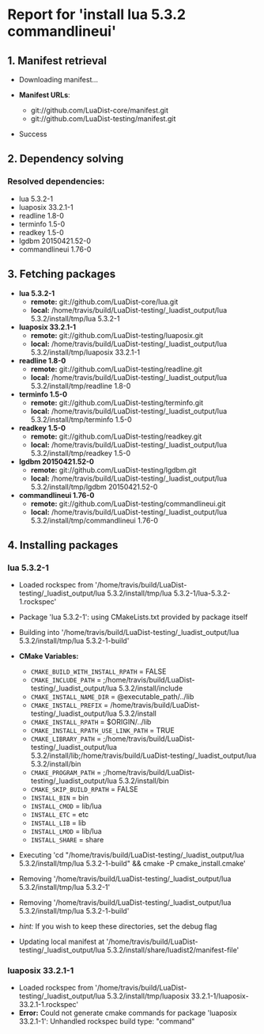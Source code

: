 # Report for 'install lua 5.3.2 commandlineui'


## 1. Manifest retrieval

- Downloading manifest...

- **Manifest URLs**:
    - git://github.com/LuaDist-core/manifest.git
    - git://github.com/LuaDist-testing/manifest.git
- Success

## 2. Dependency solving


### Resolved dependencies:
- lua 5.3.2-1
- luaposix 33.2.1-1
- readline 1.8-0
- terminfo 1.5-0
- readkey 1.5-0
- lgdbm 20150421.52-0
- commandlineui 1.76-0

## 3. Fetching packages

- **lua 5.3.2-1**
    - **remote:** git://github.com/LuaDist-core/lua.git
    - **local:** /home/travis/build/LuaDist-testing/_luadist_output/lua 5.3.2/install/tmp/lua 5.3.2-1
- **luaposix 33.2.1-1**
    - **remote:** git://github.com/LuaDist-testing/luaposix.git
    - **local:** /home/travis/build/LuaDist-testing/_luadist_output/lua 5.3.2/install/tmp/luaposix 33.2.1-1
- **readline 1.8-0**
    - **remote:** git://github.com/LuaDist-testing/readline.git
    - **local:** /home/travis/build/LuaDist-testing/_luadist_output/lua 5.3.2/install/tmp/readline 1.8-0
- **terminfo 1.5-0**
    - **remote:** git://github.com/LuaDist-testing/terminfo.git
    - **local:** /home/travis/build/LuaDist-testing/_luadist_output/lua 5.3.2/install/tmp/terminfo 1.5-0
- **readkey 1.5-0**
    - **remote:** git://github.com/LuaDist-testing/readkey.git
    - **local:** /home/travis/build/LuaDist-testing/_luadist_output/lua 5.3.2/install/tmp/readkey 1.5-0
- **lgdbm 20150421.52-0**
    - **remote:** git://github.com/LuaDist-testing/lgdbm.git
    - **local:** /home/travis/build/LuaDist-testing/_luadist_output/lua 5.3.2/install/tmp/lgdbm 20150421.52-0
- **commandlineui 1.76-0**
    - **remote:** git://github.com/LuaDist-testing/commandlineui.git
    - **local:** /home/travis/build/LuaDist-testing/_luadist_output/lua 5.3.2/install/tmp/commandlineui 1.76-0

## 4. Installing packages


### lua 5.3.2-1
- Loaded rockspec from '/home/travis/build/LuaDist-testing/_luadist_output/lua 5.3.2/install/tmp/lua 5.3.2-1/lua-5.3.2-1.rockspec'
- Package 'lua 5.3.2-1': using CMakeLists.txt provided by package itself
- Building into '/home/travis/build/LuaDist-testing/_luadist_output/lua 5.3.2/install/tmp/lua 5.3.2-1-build'
- **CMake Variables:**
    - `CMAKE_BUILD_WITH_INSTALL_RPATH` = FALSE
    - `CMAKE_INCLUDE_PATH` = ;/home/travis/build/LuaDist-testing/_luadist_output/lua 5.3.2/install/include
    - `CMAKE_INSTALL_NAME_DIR` = @executable_path/../lib
    - `CMAKE_INSTALL_PREFIX` = /home/travis/build/LuaDist-testing/_luadist_output/lua 5.3.2/install
    - `CMAKE_INSTALL_RPATH` = $ORIGIN/../lib
    - `CMAKE_INSTALL_RPATH_USE_LINK_PATH` = TRUE
    - `CMAKE_LIBRARY_PATH` = ;/home/travis/build/LuaDist-testing/_luadist_output/lua 5.3.2/install/lib;/home/travis/build/LuaDist-testing/_luadist_output/lua 5.3.2/install/bin
    - `CMAKE_PROGRAM_PATH` = ;/home/travis/build/LuaDist-testing/_luadist_output/lua 5.3.2/install/bin
    - `CMAKE_SKIP_BUILD_RPATH` = FALSE
    - `INSTALL_BIN` = bin
    - `INSTALL_CMOD` = lib/lua
    - `INSTALL_ETC` = etc
    - `INSTALL_LIB` = lib
    - `INSTALL_LMOD` = lib/lua
    - `INSTALL_SHARE` = share
- Executing 'cd "/home/travis/build/LuaDist-testing/_luadist_output/lua 5.3.2/install/tmp/lua 5.3.2-1-build" && cmake -P cmake_install.cmake'
- Removing '/home/travis/build/LuaDist-testing/_luadist_output/lua 5.3.2/install/tmp/lua 5.3.2-1'
- Removing '/home/travis/build/LuaDist-testing/_luadist_output/lua 5.3.2/install/tmp/lua 5.3.2-1-build'

- *hint:* If you wish to keep these directories, set the debug flag
- Updating local manifest at '/home/travis/build/LuaDist-testing/_luadist_output/lua 5.3.2/install/share/luadist2/manifest-file'

### luaposix 33.2.1-1
- Loaded rockspec from '/home/travis/build/LuaDist-testing/_luadist_output/lua 5.3.2/install/tmp/luaposix 33.2.1-1/luaposix-33.2.1-1.rockspec'
- **Error:** Could not generate cmake commands for package 'luaposix 33.2.1-1': Unhandled rockspec build type: "command"
